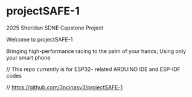 # projectSAFE-1
2025 Sheridan SDNE Capstone Project 

Welcome to projectSAFE-1

Bringing high-performance racing to the palm of your hands; Using only your smart phone


// This repo *currently* is for ESP32- related ARDUINO IDE and ESP-IDF codes 

// https://github.com/3ncinasv3/projectSAFE-1